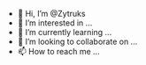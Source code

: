 - 👋 Hi, I’m @Zytruks
- 👀 I’m interested in ...
- 🌱 I’m currently learning ...
- 💞️ I’m looking to collaborate on ...
- 📫 How to reach me ...

<!---
Zytruks/Zytruks is a ✨ special ✨ repository because its `README.md` (this file) appears on your GitHub profile.
You can click the Preview link to take a look at your changes.
--->
